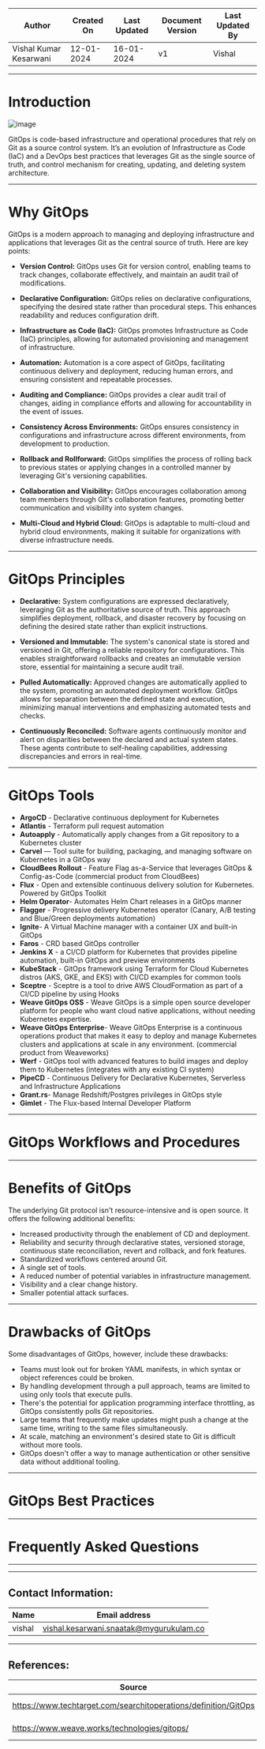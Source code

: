 | Author | Created On | Last Updated | Document Version | Last Updated By |
| ------ | ---------- | ------------ | ---------------- | --------------- |
| Vishal Kumar Kesarwani | 12-01-2024 | 16-01-2024   | v1 | Vishal |
***
# Introduction
![image](https://github.com/avengers-p7/Documentation/assets/156056413/89e921e4-4c9b-4948-ae7c-be6e58a43cb5)

GitOps is code-based infrastructure and operational procedures that rely on Git as a source control system. It’s an evolution of Infrastructure as Code (IaC) and a DevOps best practices that leverages Git as the single source of truth, and control mechanism for creating, updating, and deleting system architecture.

***
# Why GitOps

GitOps is a modern approach to managing and deploying infrastructure and applications that leverages Git as the central source of truth. Here are key points:

* **Version Control:** GitOps uses Git for version control, enabling teams to track changes, collaborate effectively, and maintain an audit trail of modifications.

* **Declarative Configuration:** GitOps relies on declarative configurations, specifying the desired state rather than procedural steps. This enhances readability and reduces configuration drift.

* **Infrastructure as Code (IaC):** GitOps promotes Infrastructure as Code (IaC) principles, allowing for automated provisioning and management of infrastructure.

* **Automation:** Automation is a core aspect of GitOps, facilitating continuous delivery and deployment, reducing human errors, and ensuring consistent and repeatable processes.

* **Auditing and Compliance:** GitOps provides a clear audit trail of changes, aiding in compliance efforts and allowing for accountability in the event of issues.

* **Consistency Across Environments:** GitOps ensures consistency in configurations and infrastructure across different environments, from development to production.

* **Rollback and Rollforward:** GitOps simplifies the process of rolling back to previous states or applying changes in a controlled manner by leveraging Git's versioning capabilities.

* **Collaboration and Visibility:** GitOps encourages collaboration among team members through Git's collaboration features, promoting better communication and visibility into system changes.

* **Multi-Cloud and Hybrid Cloud:** GitOps is adaptable to multi-cloud and hybrid cloud environments, making it suitable for organizations with diverse infrastructure needs.
***
# GitOps Principles 
* **Declarative:** System configurations are expressed declaratively, leveraging Git as the authoritative source of truth. This approach simplifies deployment, rollback, and disaster recovery by focusing on defining the desired state rather than explicit instructions.

* **Versioned and Immutable:** The system's canonical state is stored and versioned in Git, offering a reliable repository for configurations. This enables straightforward rollbacks and creates an immutable version store, essential for maintaining a secure audit trail.

* **Pulled Automatically:** Approved changes are automatically applied to the system, promoting an automated deployment workflow. GitOps allows for separation between the defined state and execution, minimizing manual interventions and emphasizing automated tests and checks.

* **Continuously Reconciled:** Software agents continuously monitor and alert on disparities between the declared and actual system states. These agents contribute to self-healing capabilities, addressing discrepancies and errors in real-time.
***
# GitOps Tools 
* **ArgoCD** - Declarative continuous deployment for Kubernetes
* **Atlantis** - Terraform pull request automation
* **Autoapply** - Automatically apply changes from a Git repository to a Kubernetes cluster
* **Carvel** — Tool suite for building, packaging, and managing software on Kubernetes in a GitOps way
* **CloudBees Rollout** - Feature Flag as-a-Service that leverages GitOps & Config-as-Code (commercial product from CloudBees)
* **Flux** - Open and extensible continuous delivery solution for Kubernetes. Powered by GitOps Toolkit
* **Helm Operator**- Automates Helm Chart releases in a GitOps manner
* **Flagger** - Progressive delivery Kubernetes operator (Canary, A/B testing and Blue/Green deployments automation)
* **Ignite**- A Virtual Machine manager with a container UX and built-in GitOps
* **Faros** - CRD based GitOps controller
* **Jenkins X** - a CI/CD platform for Kubernetes that provides pipeline automation, built-in GitOps and preview environments
* **KubeStack** - GitOps framework using Terraform for Cloud Kubernetes distros (AKS, GKE, and EKS) with CI/CD examples for common tools
* **Sceptre** - Sceptre is a tool to drive AWS CloudFormation as part of a CI/CD pipeline by using Hooks
* **Weave GitOps OSS** - Weave GitOps is a simple open source developer platform for people who want cloud native applications, without needing Kubernetes expertise.
* **Weave GitOps Enterprise**- Weave GitOps Enterprise is a continuous operations product that makes it easy to deploy and manage Kubernetes clusters and applications at scale in any environment. (commercial product from Weaveworks)
* **Werf** - GitOps tool with advanced features to build images and deploy them to Kubernetes (integrates with any existing CI system)
* **PipeCD** - Continuous Delivery for Declarative Kubernetes, Serverless and Infrastructure Applications
* **Grant.rs**- Manage Redshift/Postgres privileges in GitOps style
* **Gimlet** - The Flux-based Internal Developer Platform
***
# GitOps Workflows and Procedures
*** 
# Benefits of GitOps
The underlying Git protocol isn't resource-intensive and is open source. It offers the following additional benefits:

* Increased productivity through the enablement of CD and deployment.
* Reliability and security through declarative states, versioned storage, continuous state reconciliation, revert and rollback, and fork features.
* Standardized workflows centered around Git.
* A single set of tools.
* A reduced number of potential variables in infrastructure management.
* Visibility and a clear change history.
* Smaller potential attack surfaces.
*** 
# Drawbacks of GitOps
Some disadvantages of GitOps, however, include these drawbacks:

* Teams must look out for broken YAML manifests, in which syntax or object references could be broken.
* By handling development through a pull approach, teams are limited to using only tools that execute pulls.
* There's the potential for application programming interface throttling, as GitOps consistently polls Git repositories.
* Large teams that frequently make updates might push a change at the same time, writing to the same files simultaneously.
* At scale, matching an environment's desired state to Git is difficult without more tools.
* GitOps doesn't offer a way to manage authentication or other sensitive data without additional tooling.

*** 
# GitOps Best Practices
***
# Frequently Asked Questions 
***
***
## Contact Information:
| Name | Email address |
| ---- | ------------- |
| vishal | vishal.kesarwani.snaatak@mygurukulam.co |

***
## References:
| Source | Description |
| ------ | ----------- |
| https://www.techtarget.com/searchitoperations/definition/GitOps | Gitops Features |
| https://www.weave.works/technologies/gitops/ | Gitops Principles |

